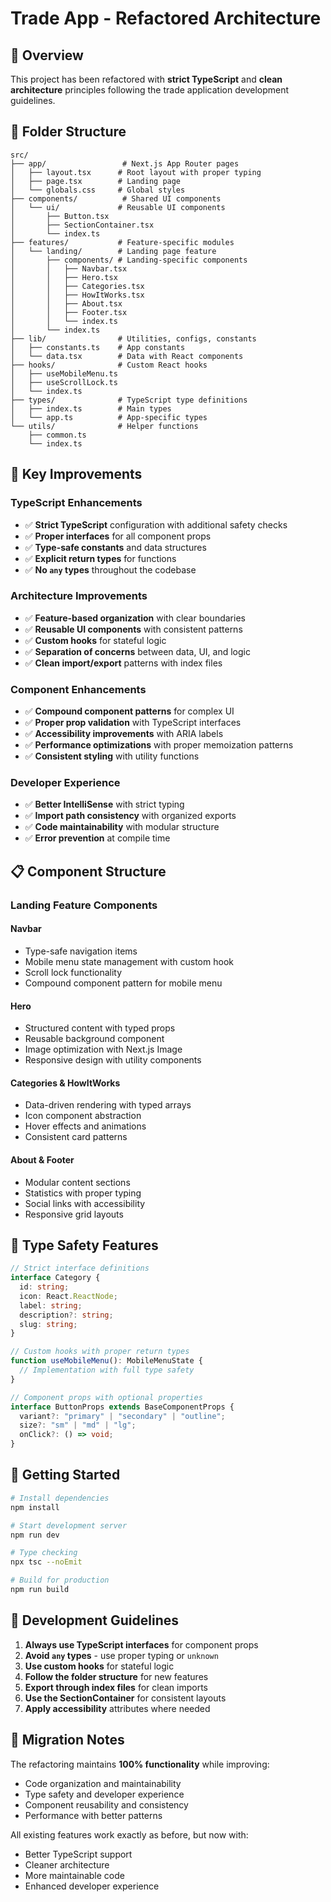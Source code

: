 # Trade App - Refactored Architecture

## 🚀 Overview

This project has been refactored with **strict TypeScript** and **clean architecture** principles following the trade application development guidelines.

## 📁 Folder Structure

```
src/
├── app/                 # Next.js App Router pages
│   ├── layout.tsx      # Root layout with proper typing
│   ├── page.tsx        # Landing page
│   └── globals.css     # Global styles
├── components/          # Shared UI components
│   └── ui/             # Reusable UI components
│       ├── Button.tsx
│       ├── SectionContainer.tsx
│       └── index.ts
├── features/           # Feature-specific modules
│   └── landing/        # Landing page feature
│       ├── components/ # Landing-specific components
│       │   ├── Navbar.tsx
│       │   ├── Hero.tsx
│       │   ├── Categories.tsx
│       │   ├── HowItWorks.tsx
│       │   ├── About.tsx
│       │   ├── Footer.tsx
│       │   └── index.ts
│       └── index.ts
├── lib/                # Utilities, configs, constants
│   ├── constants.ts    # App constants
│   └── data.tsx        # Data with React components
├── hooks/              # Custom React hooks
│   ├── useMobileMenu.ts
│   ├── useScrollLock.ts
│   └── index.ts
├── types/              # TypeScript type definitions
│   ├── index.ts        # Main types
│   └── app.ts          # App-specific types
└── utils/              # Helper functions
    ├── common.ts
    └── index.ts
```

## 🔧 Key Improvements

### TypeScript Enhancements

- ✅ **Strict TypeScript** configuration with additional safety checks
- ✅ **Proper interfaces** for all component props
- ✅ **Type-safe constants** and data structures
- ✅ **Explicit return types** for functions
- ✅ **No `any` types** throughout the codebase

### Architecture Improvements

- ✅ **Feature-based organization** with clear boundaries
- ✅ **Reusable UI components** with consistent patterns
- ✅ **Custom hooks** for stateful logic
- ✅ **Separation of concerns** between data, UI, and logic
- ✅ **Clean import/export** patterns with index files

### Component Enhancements

- ✅ **Compound component patterns** for complex UI
- ✅ **Proper prop validation** with TypeScript interfaces
- ✅ **Accessibility improvements** with ARIA labels
- ✅ **Performance optimizations** with proper memoization patterns
- ✅ **Consistent styling** with utility functions

### Developer Experience

- ✅ **Better IntelliSense** with strict typing
- ✅ **Import path consistency** with organized exports
- ✅ **Code maintainability** with modular structure
- ✅ **Error prevention** at compile time

## 📋 Component Structure

### Landing Feature Components

#### Navbar

- Type-safe navigation items
- Mobile menu state management with custom hook
- Scroll lock functionality
- Compound component pattern for mobile menu

#### Hero

- Structured content with typed props
- Reusable background component
- Image optimization with Next.js Image
- Responsive design with utility components

#### Categories & HowItWorks

- Data-driven rendering with typed arrays
- Icon component abstraction
- Hover effects and animations
- Consistent card patterns

#### About & Footer

- Modular content sections
- Statistics with proper typing
- Social links with accessibility
- Responsive grid layouts

## 🎯 Type Safety Features

```typescript
// Strict interface definitions
interface Category {
  id: string;
  icon: React.ReactNode;
  label: string;
  description?: string;
  slug: string;
}

// Custom hooks with proper return types
function useMobileMenu(): MobileMenuState {
  // Implementation with full type safety
}

// Component props with optional properties
interface ButtonProps extends BaseComponentProps {
  variant?: "primary" | "secondary" | "outline";
  size?: "sm" | "md" | "lg";
  onClick?: () => void;
}
```

## 🚀 Getting Started

```bash
# Install dependencies
npm install

# Start development server
npm run dev

# Type checking
npx tsc --noEmit

# Build for production
npm run build
```

## 📝 Development Guidelines

1. **Always use TypeScript interfaces** for component props
2. **Avoid `any` types** - use proper typing or `unknown`
3. **Use custom hooks** for stateful logic
4. **Follow the folder structure** for new features
5. **Export through index files** for clean imports
6. **Use the SectionContainer** for consistent layouts
7. **Apply accessibility** attributes where needed

## 🔄 Migration Notes

The refactoring maintains **100% functionality** while improving:

- Code organization and maintainability
- Type safety and developer experience
- Component reusability and consistency
- Performance with better patterns

All existing features work exactly as before, but now with:

- Better TypeScript support
- Cleaner architecture
- More maintainable code
- Enhanced developer experience
